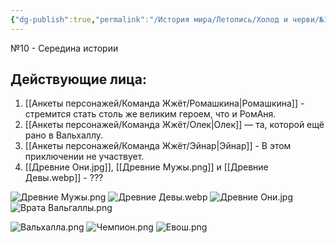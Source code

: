 ```yaml
---
{"dg-publish":true,"permalink":"/История мира/Летопись/Холод и черви/№10 - Середина истории/","noteIcon":"","created":"2025-08-21T13:47:36.485+03:00","updated":"2025-09-06T20:37:44.164+03:00"}
---
```


№10 - Середина истории
## Действующие лица:
1. [[Анкеты персонажей/Команда Жжёт/Ромашкина\|Ромашкина]] - стремится стать столь же великим героем, что и РомАня. 
2. [[Анкеты персонажей/Команда Жжёт/Олек\|Олек]] — та, которой ещё рано в Вальхаллу.
3. [[Анкеты персонажей/Команда Жжёт/Эйнар\|Эйнар]] - В этом приключении не участвует.
4. [[Древние Они.jpg]], [[Древние Мужы.png]] и [[Древние Девы.webp]] - ???

![Древние Мужы.png](/img/user/system/img/NPC/%D0%A1%D0%B5%D0%B2%D0%B5%D1%80%D0%BD%D1%8B%D0%B5%20%D0%B7%D0%B5%D0%BC%D0%BB%D0%B8/%D0%94%D1%80%D0%B5%D0%B2%D0%BD%D0%B8%D0%B5/%D0%94%D1%80%D0%B5%D0%B2%D0%BD%D0%B8%D0%B5%20%D0%9C%D1%83%D0%B6%D1%8B.png) ![Древние Девы.webp](/img/user/system/img/NPC/%D0%A1%D0%B5%D0%B2%D0%B5%D1%80%D0%BD%D1%8B%D0%B5%20%D0%B7%D0%B5%D0%BC%D0%BB%D0%B8/%D0%94%D1%80%D0%B5%D0%B2%D0%BD%D0%B8%D0%B5/%D0%94%D1%80%D0%B5%D0%B2%D0%BD%D0%B8%D0%B5%20%D0%94%D0%B5%D0%B2%D1%8B.webp)
![Древние Они.jpg](/img/user/system/img/NPC/%D0%A1%D0%B5%D0%B2%D0%B5%D1%80%D0%BD%D1%8B%D0%B5%20%D0%B7%D0%B5%D0%BC%D0%BB%D0%B8/%D0%94%D1%80%D0%B5%D0%B2%D0%BD%D0%B8%D0%B5/%D0%94%D1%80%D0%B5%D0%B2%D0%BD%D0%B8%D0%B5%20%D0%9E%D0%BD%D0%B8.jpg)
![Врата Вальгаллы.png](/img/user/system/img/%D0%92%D1%80%D0%B0%D1%82%D0%B0%20%D0%92%D0%B0%D0%BB%D1%8C%D0%B3%D0%B0%D0%BB%D0%BB%D1%8B.png)

![Вальхалла.png](/img/user/system/img/%D0%93%D0%B5%D0%BE%D0%B3%D1%80%D0%B0%D1%84%D0%B8%D1%8F/%D0%A1%D0%B5%D0%B2%D0%B5%D1%80%D0%BD%D1%8B%D0%B5%20%D0%B7%D0%B5%D0%BC%D0%BB%D0%B8/%D0%92%D0%B0%D0%BB%D1%8C%D1%85%D0%B0%D0%BB%D0%BB%D0%B0.png)
![Чемпион.png](/img/user/system/img/%D0%9C%D0%BE%D0%BD%D1%81%D1%82%D1%80%D1%8B/%D0%A1%D0%B5%D0%B2%D0%B5%D1%80/%D0%A7%D0%B5%D0%BC%D0%BF%D0%B8%D0%BE%D0%BD.png)
![Евош.png](/img/user/system/img/%D0%9C%D0%BE%D0%BD%D1%81%D1%82%D1%80%D1%8B/%D0%A1%D0%B5%D0%B2%D0%B5%D1%80/%D0%95%D0%B2%D0%BE%D1%88.png)


